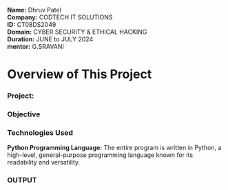 **Name:** Dhruv Patel <br>
**Company:** CODTECH IT SOLUTIONS <br> 
**ID:** CT08DS2049 <br>
**Domain:** CYBER SECURITY & ETHICAL HACKING <br>
**Duration:** JUNE to JULY 2024 <br>
**mentor:** G.SRAVANI <br>

# Overview of This Project

### Project: 

### Objective



### Technologies Used

**Python Programming Language:** The entire program is written in Python, a high-level, general-purpose programming language known for its readability and versatility.


### OUTPUT
